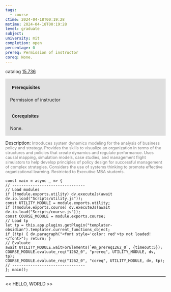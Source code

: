```yaml
---
tags:
  - course
ctime: 2024-04-18T00:19:28
mstime: 2024-04-18T00:19:28
level: graduate
subject: 
university: mit
completion: open
percentage: 0
prereq: Permission of instructor
coreq: None.
---
```


catalog [15.736](http://student.mit.edu/catalog/m15c.html#15.736)

<span style="display: block; padding: 15px; background-color: rgb(100, 100, 100, 0.2);"><font id="m_prereq1262_0" style="display: block; font-family: Arial, sans-serif; font-weight: bold; padding: 5px">Prerequisites</font><br><span id="prereq1262_0">Permission of instructor</span></span>
<span style="display: block; padding: 15px; background-color: rgb(100, 100, 100, 0.2);"><font id="m_coreq1262_0" style="display: block; font-family: Arial, sans-serif; font-weight: bold; padding: 5px">Corequisites</font><br><span id="coreq1262_0">None.</span></span>

<font style="">Description:</font>
<font style="color: grey; font-size: 0.8rem;">Introduces system dynamics modeling for the analysis of business policy and strategy. Provides the skills to visualize an organization in terms of the structures and policies that create dynamics and regulate performance. Uses causal mapping, simulation models, case studies, and management flight simulators to help develop principles of policy design for successful management of complex strategies. Considers the use of systems thinking to promote effective organizational learning. Restricted to Executive MBA students.</font>

```dataviewjs
const main = async _ => {
// --------------------------------
// Load modules
if (!module.exports.utility) dv.executeJs(await dv.io.load("Scripts/utility.js"));
const UTILITY_MODULE = module.exports.utility;
if (!module.exports.course) dv.executeJs(await dv.io.load("Scripts/course.js"));
const COURSE_MODULE = module.exports.course;
// Load tp
let tp = this.app.plugins.getPlugin("templater-obsidian").templater.current_functions_object;
if (!tp) { dv.paragraph("<font style='color: red'>tp not loaded!</font>"); return; }
// Evaluate
await UTILITY_MODULE.waitForElements(`#m_prereq1262_0`, {timeout:5});
COURSE_MODULE.evaluate_req("1262_0", "prereq", UTILITY_MODULE, dv, tp);
COURSE_MODULE.evaluate_req("1262_0", "coreq", UTILITY_MODULE, dv, tp);
// --------------------------------
}; main();
```

---

<< HELLO, WORLD >>
